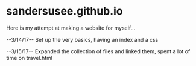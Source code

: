 # sandersusee.github.io

 Here is my attempt at making a website for myself...
 
 --3/14/17--
 Set up the very basics, having an index and a css


 --3/15/17--
 Expanded the collection of files and linked them, spent a lot of time on travel.html
